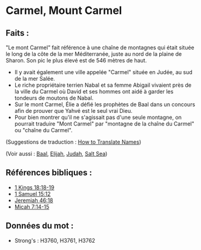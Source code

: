 # Carmel, Mount Carmel

## Faits :

"Le mont Carmel" fait référence à une chaîne de montagnes qui était située le long de la côte de la mer Méditerranée, juste au nord de la plaine de Sharon. Son pic le plus élevé est de 546 mètres de haut.

* Il y avait également une ville appelée "Carmel" située en Judée, au sud de la mer Salée.
* Le riche propriétaire terrien Nabal et sa femme Abigail vivaient près de la ville du Carmel où David et ses hommes ont aidé à garder les tondeurs de moutons de Nabal.
* Sur le mont Carmel, Élie a défié les prophètes de Baal dans un concours afin de prouver que Yahvé est le seul vrai Dieu.
* Pour bien montrer qu'il ne s'agissait pas d'une seule montagne, on pourrait traduire "Mont Carmel" par "montagne de la chaîne du Carmel" ou "chaîne du Carmel".

(Suggestions de traduction : [How to Translate Names](rc://en/ta/man/translate/translate-names))

(Voir aussi : [Baal](../names/baal.md), [Elijah](../names/elijah.md), [Judah](../names/judah.md), [Salt Sea](../names/saltsea.md))

## Références bibliques :

* [1 Kings 18:18-19](rc://en/tn/help/1ki/18/18)
* [1 Samuel 15:12](rc://en/tn/help/1sa/15/12)
* [Jeremiah 46:18](rc://en/tn/help/jer/46/18)
* [Micah 7:14-15](rc://en/tn/help/mic/07/14)

## Données du mot :

* Strong's : H3760, H3761, H3762

